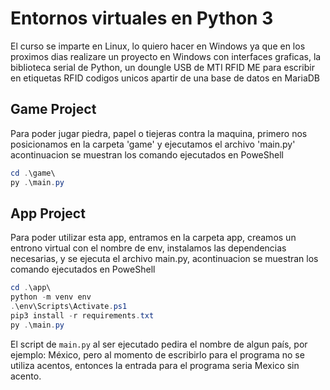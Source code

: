 # Entornos virtuales en Python 3
El curso se imparte en Linux, lo quiero hacer en Windows ya que en los proximos dias realizare un proyecto en Windows con interfaces graficas, la biblioteca serial de Python, un doungle USB de MTI RFID ME para escribir en etiquetas RFID codigos unicos apartir de una base de datos en MariaDB

## Game Project
Para poder jugar piedra, papel o tiejeras contra la maquina, primero nos posicionamos en la carpeta 'game' y ejecutamos el archivo 'main.py' acontinuacion se muestran los comando ejecutados en PoweShell
```powershell
cd .\game\
py .\main.py
```
## App Project
Para poder utilizar esta app, entramos en la carpeta app, creamos un entrono virtual con el nombre de env, instalamos las dependencias necesarias, y se ejecuta el archivo main.py, acontinuacion se muestran los comando ejecutados en PoweShell
```powershell
cd .\app\
python -m venv env
.\env\Scripts\Activate.ps1
pip3 install -r requirements.txt
py .\main.py
```
El script de `main.py` al ser ejecutado pedira el nombre de algun país, por ejemplo: México, pero al momento de escribirlo para el programa no se utiliza acentos, entonces la entrada para el programa seria Mexico sin acento.
